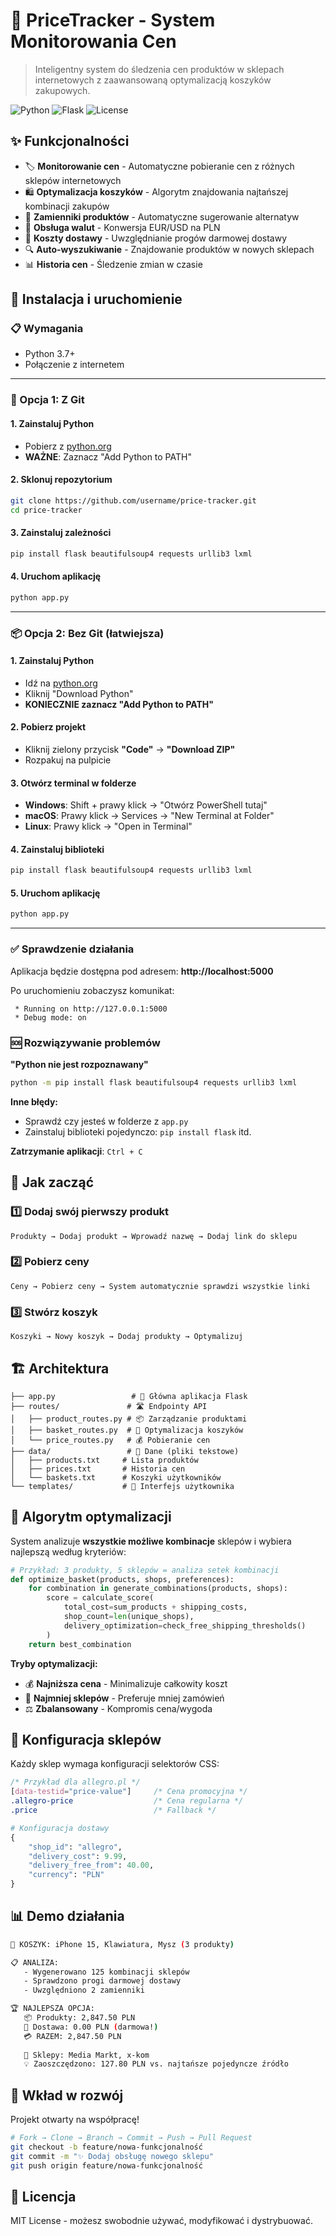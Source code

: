 # 🛒 PriceTracker - System Monitorowania Cen

> Inteligentny system do śledzenia cen produktów w sklepach internetowych z zaawansowaną optymalizacją koszyków zakupowych.

![Python](https://img.shields.io/badge/Python-3.7+-blue)
![Flask](https://img.shields.io/badge/Flask-2.0+-green)
![License](https://img.shields.io/badge/License-MIT-yellow)

## ✨ Funkcjonalności

- 🏷️ **Monitorowanie cen** - Automatyczne pobieranie cen z różnych sklepów internetowych
- 🛍️ **Optymalizacja koszyków** - Algorytm znajdowania najtańszej kombinacji zakupów  
- 🔄 **Zamienniki produktów** - Automatyczne sugerowanie alternatyw
- 💱 **Obsługa walut** - Konwersja EUR/USD na PLN
- 🚚 **Koszty dostawy** - Uwzględnianie progów darmowej dostawy
- 🔍 **Auto-wyszukiwanie** - Znajdowanie produktów w nowych sklepach
- 📊 **Historia cen** - Śledzenie zmian w czasie

## 🚀 Instalacja i uruchomienie

### 📋 Wymagania
- Python 3.7+
- Połączenie z internetem

---

### 🔧 Opcja 1: Z Git

#### 1. Zainstaluj Python
- Pobierz z [python.org](https://python.org/downloads)
- **WAŻNE**: Zaznacz "Add Python to PATH"

#### 2. Sklonuj repozytorium
```bash
git clone https://github.com/username/price-tracker.git
cd price-tracker
```

#### 3. Zainstaluj zależności
```bash
pip install flask beautifulsoup4 requests urllib3 lxml
```

#### 4. Uruchom aplikację
```bash
python app.py
```

---

### 📦 Opcja 2: Bez Git (łatwiejsza)

#### 1. Zainstaluj Python
- Idź na [python.org](https://python.org/downloads)
- Kliknij "Download Python" 
- **KONIECZNIE zaznacz "Add Python to PATH"**

#### 2. Pobierz projekt
- Kliknij zielony przycisk **"Code"** → **"Download ZIP"**
- Rozpakuj na pulpicie

#### 3. Otwórz terminal w folderze
- **Windows**: Shift + prawy klick → "Otwórz PowerShell tutaj"
- **macOS**: Prawy klick → Services → "New Terminal at Folder"
- **Linux**: Prawy klick → "Open in Terminal"

#### 4. Zainstaluj biblioteki
```bash
pip install flask beautifulsoup4 requests urllib3 lxml
```

#### 5. Uruchom aplikację
```bash
python app.py
```

---

### ✅ Sprawdzenie działania

Aplikacja będzie dostępna pod adresem: **http://localhost:5000**

Po uruchomieniu zobaczysz komunikat:
```
 * Running on http://127.0.0.1:5000
 * Debug mode: on
```

### 🆘 Rozwiązywanie problemów

**"Python nie jest rozpoznawany"**
```bash
python -m pip install flask beautifulsoup4 requests urllib3 lxml
```

**Inne błędy:**
- Sprawdź czy jesteś w folderze z `app.py`
- Zainstaluj biblioteki pojedynczo: `pip install flask` itd.

**Zatrzymanie aplikacji**: `Ctrl + C`

## 📖 Jak zacząć

### 1️⃣ Dodaj swój pierwszy produkt
```
Produkty → Dodaj produkt → Wprowadź nazwę → Dodaj link do sklepu
```

### 2️⃣ Pobierz ceny
```
Ceny → Pobierz ceny → System automatycznie sprawdzi wszystkie linki
```

### 3️⃣ Stwórz koszyk
```
Koszyki → Nowy koszyk → Dodaj produkty → Optymalizuj
```

## 🏗️ Architektura

```
├── app.py                 # 🚀 Główna aplikacja Flask
├── routes/               # 🛣️ Endpointy API
│   ├── product_routes.py # 📦 Zarządzanie produktami  
│   ├── basket_routes.py  # 🛒 Optymalizacja koszyków
│   └── price_routes.py   # 💰 Pobieranie cen
├── data/                 # 💾 Dane (pliki tekstowe)
│   ├── products.txt     # Lista produktów
│   ├── prices.txt       # Historia cen
│   └── baskets.txt      # Koszyki użytkowników
└── templates/           # 🎨 Interfejs użytkownika
```

## 🧠 Algorytm optymalizacji

System analizuje **wszystkie możliwe kombinacje** sklepów i wybiera najlepszą według kryteriów:

```python
# Przykład: 3 produkty, 5 sklepów = analiza setek kombinacji
def optimize_basket(products, shops, preferences):
    for combination in generate_combinations(products, shops):
        score = calculate_score(
            total_cost=sum_products + shipping_costs,
            shop_count=len(unique_shops),
            delivery_optimization=check_free_shipping_thresholds()
        )
    return best_combination
```

**Tryby optymalizacji:**
- 💰 **Najniższa cena** - Minimalizuje całkowity koszt
- 🏪 **Najmniej sklepów** - Preferuje mniej zamówień  
- ⚖️ **Zbalansowany** - Kompromis cena/wygoda

## 🔧 Konfiguracja sklepów

Każdy sklep wymaga konfiguracji selektorów CSS:

```css
/* Przykład dla allegro.pl */
[data-testid="price-value"]     /* Cena promocyjna */
.allegro-price                  /* Cena regularna */
.price                          /* Fallback */
```

```python
# Konfiguracja dostawy
{
    "shop_id": "allegro",
    "delivery_cost": 9.99,
    "delivery_free_from": 40.00,
    "currency": "PLN"
}
```

## 📊 Demo działania

```bash
🛒 KOSZYK: iPhone 15, Klawiatura, Mysz (3 produkty)

📋 ANALIZA:
   - Wygenerowano 125 kombinacji sklepów
   - Sprawdzono progi darmowej dostawy
   - Uwzględniono 2 zamienniki

🏆 NAJLEPSZA OPCJA:
   📦 Produkty: 2,847.50 PLN  
   🚚 Dostawa: 0.00 PLN (darmowa!)
   💳 RAZEM: 2,847.50 PLN
   
   🏪 Sklepy: Media Markt, x-kom
   💡 Zaoszczędzono: 127.80 PLN vs. najtańsze pojedyncze źródło
```

## 🤝 Wkład w rozwój

Projekt otwarty na współpracę! 

```bash
# Fork → Clone → Branch → Commit → Push → Pull Request
git checkout -b feature/nowa-funkcjonalność
git commit -m "✨ Dodaj obsługę nowego sklepu"
git push origin feature/nowa-funkcjonalność
```

## 📜 Licencja

MIT License - możesz swobodnie używać, modyfikować i dystrybuować.
